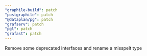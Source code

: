 ```yaml
---
"graphile-build": patch
"postgraphile": patch
"@dataplan/pg": patch
"grafserv": patch
"pgl": patch
"grafast": patch
---
```


Remove some deprecated interfaces and rename a misspelt type
